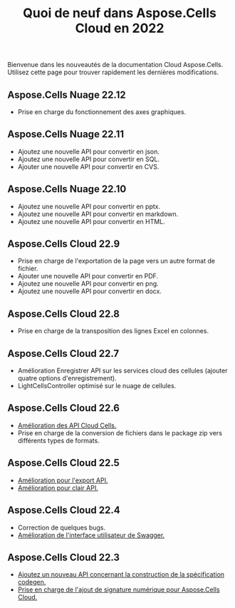 ﻿---
title: Quoi de neuf dans Aspose.Cells Cloud en 2022
second_title: Documen
linktitle: Quoi de neuf dans 202
type: docs
weight: 90
url: /fr/new-features/2023/
keywords: What's new in aspose cells cloud. Microsoft Office Excel, Open Office Spreadsheet, CSV, PDF
description: Cette page décrit les nouvelles fonctionnalités les plus intéressantes du Cloud Aspose.Cells introduites dans les versions récentes
kwords: Excel, Office Cloud, REST API, Tableur, PDF, CSV, Json, Markdown, Nouveautés de Aspose.Cells Cloud
---
Bienvenue dans les nouveautés de la documentation Cloud Aspose.Cells. Utilisez cette page pour trouver rapidement les dernières modifications.

## Aspose.Cells Nuage 22.12

- Prise en charge du fonctionnement des axes graphiques.

## Aspose.Cells Nuage 22.11

- Ajoutez une nouvelle API pour convertir en json.
- Ajoutez une nouvelle API pour convertir en SQL.
- Ajouter une nouvelle API pour convertir en CVS.

## Aspose.Cells Nuage 22.10

- Ajoutez une nouvelle API pour convertir en pptx.
- Ajoutez une nouvelle API pour convertir en markdown.
- Ajoutez une nouvelle API pour convertir en HTML.

## Aspose.Cells Cloud 22.9

- Prise en charge de l'exportation de la page vers un autre format de fichier.
- Ajouter une nouvelle API pour convertir en PDF.
- Ajoutez une nouvelle API pour convertir en png.
- Ajoutez une nouvelle API pour convertir en docx.

## Aspose.Cells Cloud 22.8

- Prise en charge de la transposition des lignes Excel en colonnes.

## Aspose.Cells Cloud 22.7

- Amélioration Enregistrer API sur les services cloud des cellules (ajouter quatre options d'enregistrement).
- LightCellsController optimisé sur le nuage de cellules.

## Aspose.Cells Cloud 22.6

- [Amélioration des API Cloud Cells.](/cells/fr/aspose-cells-cloud-22-6-release-notes/)
- Prise en charge de la conversion de fichiers dans le package zip vers différents types de formats.

## Aspose.Cells Cloud 22.5

- [Amélioration pour l'export API.](https://docs.aspose.cloud/cells/export/)
- [Amélioration pour clair API.](https://docs.aspose.cloud/cells/clear/)

## Aspose.Cells Cloud 22.4

- Correction de quelques bugs.
- [Amélioration de l'interface utilisateur de Swagger.](https://apireference.aspose.cloud/cells/)

## Aspose.Cells Cloud 22.3

- [Ajoutez un nouveau API concernant la construction de la spécification codegen.](https://api.aspose.cloud/v3.0/cells/codegen/spec)
- [Prise en charge de l'ajout de signature numérique pour Aspose.Cells Cloud.](/cells/fr/workbook/digital-signature/)
